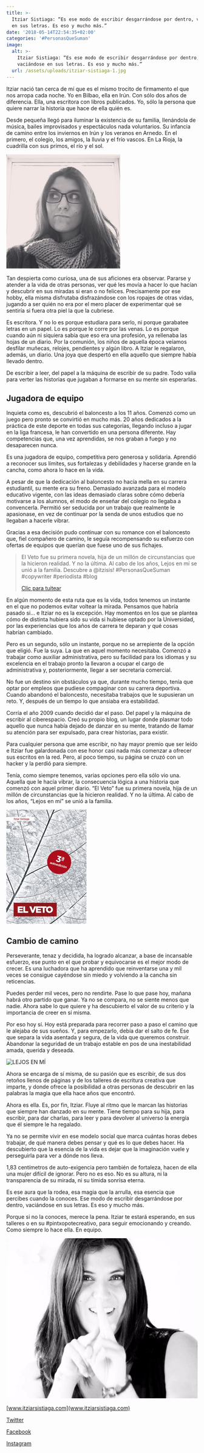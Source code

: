 ```yaml
---
title: >-
  Itziar Sistiaga: “Es ese modo de escribir desgarrándose por dentro, vaciándose
  en sus letras. Es eso y mucho más.”
date: '2018-05-14T22:54:35+02:00'
categories: '#PersonasQueSuman'
image:
  alt: >-
    Itziar Sistiaga: “Es ese modo de escribir desgarrándose por dentro,
    vaciándose en sus letras. Es eso y mucho más.”
  url: /assets/uploads/itziar-sistiaga-1.jpg
---
```

Itziar nació tan cerca de mí que es el mismo trocito de firmamento el que nos arropa cada noche. Yo en Bilbao, ella en Irún. Con sólo dos años de diferencia. Ella, una escritora con libros publicados. Yo, sólo la persona que quiere narrar la historia que hace de ella quién es.

Desde pequeña llegó para iluminar la existencia de su familia, llenándola de música, bailes improvisados y espectáculos nada voluntarios. Su infancia de camino entre los inviernos en Irún y los veranos en Arnedo. En el primero, el colegio, los amigos, la lluvia y el frío vascos. En La Rioja, la cuadrilla con sus primos, el río y el sol.

![itziar sistiaga escritora escritura creativa](/assets/uploads/itziar-sistiaga-escritora-escritura-creativa-ideas-300x300.jpg)

Tan despierta como curiosa, una de sus aficiones era observar. Pararse y atender a la vida de otras personas, ver qué les movía a hacer lo que hacían y descubrir en sus miradas si eran o no felices. Precisamente por ese hobby, ella misma disfrutaba disfrazándose con los ropajes de otras vidas, jugando a ser quién no era por el mero placer de experimentar qué se sentiría si fuera otra piel la que la cubriese.

Es escritora. Y no lo es porque estudiara para serlo, ni porque garabatee letras en un papel. Lo es porque le corre por las venas. Lo es porque cuando aún ni siquiera sabía que eso era una profesión, ya rellenaba las hojas de un diario. Por la comunión, los niños de aquella época veíamos desfilar muñecas, relojes, pendientes y algún libro. A Itziar le regalaron, además, un diario. Una joya que despertó en ella aquello que siempre había llevado dentro.

De escribir a leer, del papel a la máquina de escribir de su padre. Todo valía para verter las historias que jugaban a formarse en su mente sin esperarlas.

## Jugadora de equipo

Inquieta como es, descubrió el baloncesto a los 11 años. Comenzó como un juego pero pronto se convirtió en mucho más. 20 años dedicados a la práctica de este deporte en todas sus categorías, llegando incluso a jugar en la liga francesa, le han convertido en una persona diferente. Hay competencias que, una vez aprendidas, se nos graban a fuego y no desaparecen nunca.

Es una jugadora de equipo, competitiva pero generosa y solidaria. Aprendió a reconocer sus límites, sus fortalezas y debilidades y hacerse grande en la cancha, como ahora lo hace en la vida.

A pesar de que la dedicación al baloncesto no hacía mella en su carrera estudiantil, su mente era su freno. Demasiado avanzada para el modelo educativo vigente, con las ideas demasiado claras sobre cómo debería motivarse a los alumnos, el modo de enseñar del colegio no llegaba a convencerla. Permitió ser seducida por un trabajo que realmente le apasionase, en vez de continuar por la senda de unos estudios que no llegaban a hacerle vibrar.

Gracias a esa decisión pudo continuar con su romance con el baloncesto que, fiel compañero de camino, le seguía recompensando su esfuerzo con ofertas de equipos que querían que fuese uno de sus fichajes.


> El Veto fue su primera novela, hija de un millón de circunstancias que la hicieron realidad. Y no la última. Al cabo de los años, Lejos en mí se unió a la familia. Descubre a @itzisis! #PersonasQueSuman #copywriter #periodista #blog
> ﻿
>
> [Clic para tuitear](#)
>
>

En algún momento de esta ruta que es la vida, todos tenemos un instante en el que no podemos evitar voltear la mirada. Pensamos que habría pasado si… e Itziar no es la excepción. Hay momentos en los que se plantea cómo de distinta hubiera sido su vida si hubiese optado por la Universidad, por las experiencias que los años de carrera te deparan y qué cosas habrían cambiado.

Pero es un segundo, sólo un instante, porque no se arrepiente de la opción que eligió. Fue la suya. La que en aquel momento necesitaba. Comenzó a trabajar como auxiliar administrativa, pero su facilidad para los idiomas y su excelencia en el trabajo pronto la llevaron a ocupar el cargo de administrativa y, posteriormente, llegar a ser secretaria comercial.

No fue un destino sin obstáculos ya que, durante mucho tiempo, tenía que optar por empleos que pudiese compaginar con su carrera deportiva. Cuando abandonó el baloncesto, necesitaba trabajos que le supusieran un reto. Y, después de un tiempo lo que ansiaba era estabilidad.

Corría el año 2009 cuando decidió dar el paso. Del papel y la máquina de escribir al ciberespacio. Creó su propio blog, un lugar donde plasmar todo aquello que nunca había dejado de danzar en su mente, tratando de llamar su atención para ser expulsado, para crear historias, para existir.

Para cualquier persona que ame escribir, no hay mayor premio que ser leído e Itziar fue galardonada con ese honor casi nada más comenzar a ofrecer sus escritos en la red. Pero, al poco tiempo, su página se cruzó con un hacker y la perdió para siempre.

Tenía, como siempre tenemos, varias opciones pero ella sólo vio una. Aquella que le hacía vibrar, la consecuencia lógica a una historia que comenzó con aquel primer diario. “El Veto” fue su primera novela, hija de un millón de circunstancias que la hicieron realidad. Y no la última. Al cabo de los años, “Lejos en mí” se unió a la familia.

![EL VETO](/assets/uploads/portada-el-veto-211x300.jpg)

## Cambio de camino

Perseverante, tenaz y decidida, ha logrado alcanzar, a base de incansable esfuerzo, ese punto en el que probar y equivocarse es el mejor modo de crecer. Es una luchadora que ha aprendido que reinventarse una y mil veces se consigue cayéndose sin miedo y volviendo a la cancha sin reticencias.

Puedes perder mil veces, pero no rendirte. Pase lo que pase hoy, mañana habrá otro partido que ganar. Ya no se compara, no se siente menos que nadie. Ahora sabe lo que quiere y ha descubierto el valor de su criterio y la importancia de creer en sí misma.

Por eso hoy sí. Hoy está preparada para recorrer paso a paso el camino que le alejaba de sus sueños. Y, para empezarlo, debía dar el salto de fe. Ese que separa la vida asentada y segura, de la vida que queremos construir. Abandonar la seguridad de un trabajo estable en pos de una inestabilidad amada, querida y deseada.

![LEJOS EN MÍ](/assets/uploads/lejos-en-mí-cubierta-novela-300x222.jpg)

Ahora se encarga de sí misma, de su pasión que es escribir, de sus dos retoños llenos de páginas y de los talleres de escritura creativa que imparte, y donde ofrece la posibilidad a otras personas de descubrir en las palabras la magia que ella hace años que encontró.

Ahora es ella. Es, por fin, Itziar. Fluye al ritmo que le marcan las historias que siempre han danzado en su mente. Tiene tiempo para su hija, para escribir, para dar charlas, para leer y para devolver al universo la energía que él siempre le ha regalado.

Ya no se permite vivir en ese modelo social que marca cuántas horas debes trabajar, de qué manera debes pensar y qué es lo que debes hacer. Ha descubierto que la esencia de la vida es dejar que la imaginación vuele y perseguirla para ver a dónde nos lleva.

1,83 centímetros de auto-exigencia pero también de fortaleza, hacen de ella una mujer difícil de ignorar. Pero no es eso. No es su altura, ni la transparencia de su mirada, ni su tímida sonrisa eterna.

Es ese aura que la rodea, esa magia que la arrulla, esa esencia que percibes cuando la conoces. Ese modo de escribir desgarrándose por dentro, vaciándose en sus letras. Es eso y mucho más.

Porque si no la conoces, merece la pena. Itziar te estará esperando, en sus talleres o en su #pintxopotecreativo, para seguir emocionando y creando. Como siempre lo hace ella. En equipo.

![Itziar Sistiaga. Foto Autora](/assets/uploads/itziar-sistiaga.-foto-autora.jpg)

[www.itziarsistiaga.com](www.itziarsistiaga.com)

[Twitter](https://twitter.com/itzisis?lang=es)

[Facebook](https://www.facebook.com/itziarsistiagasolana/)

[Instagram](https://www.instagram.com/itzisis)
